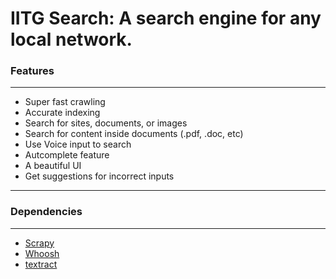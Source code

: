 IITG Search: A search engine for any local network.
================================================================================

### Features
--------------------------------------------------------------------------------
* Super fast crawling
* Accurate indexing
* Search for sites, documents, or images
* Search for content inside documents (.pdf, .doc, etc)
* Use Voice input to search
* Autcomplete feature
* A beautiful UI
* Get suggestions for incorrect inputs

--------------------------------------------------------------------------------

### Dependencies
--------------------------------------------------------------------------------
* [Scrapy](http://scrapy.org/)  
* [Whoosh](https://pypi.python.org/pypi/Whoosh/)
* [textract](http://textract.readthedocs.org/en/latest/python_package.html)